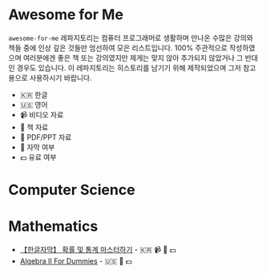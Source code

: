 # Awesome for Me
`awesome-for-me` 레파지토리는 컴퓨터 프로그래머로 생활하며 만나온 수많은 강의와 책들 중에 인상 깊은 것들만 엄선하여 모은 리스트입니다. 100% 주관적으로 작성하였으며 여러분에겐 좋은 책 또는 강의였지만 제게는 맞지 않아 추가되지 않았거나 그 반대인 경우도 있습니다. 이 레파지토리는 히스토리를 남기기 위해 제작되었으며 그저 참고용으로 사용하시기 바랍니다.

- :kr: 한글
- :us: 영어
- :video_camera: 비디오 자료
- :book: 책 자료
- :floppy_disk: PDF/PPT 자료
- :page_facing_up: 자막 여부
- :dollar: 유료 여부

# Computer Science

# Mathematics
- [【한글자막】 확률 및 통계 마스터하기](https://www.udemy.com/course/probability-statistics-master/) - :kr: :video_camera: :floppy_disk: :dollar:
- [Algebra II For Dummies](https://www.amazon.com/Algebra-Dummies-Mary-Jane-Sterling/dp/1119543142) - :us: :book: :dollar:

